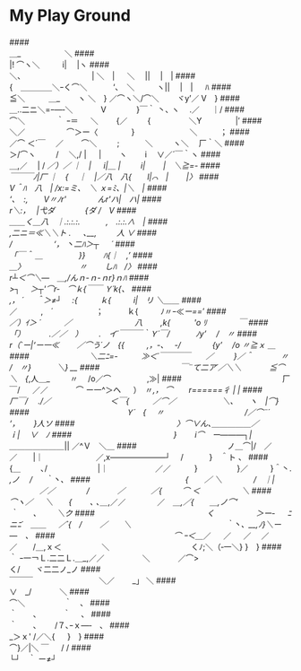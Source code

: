**My Play Ground**
=====================
####
####
####　　　　　　　　　　　　　　　　　　　　　　　　　　　　　　　　　　　　　　　　　　　　　　　＿_　　　　 　 ＼ 
####　　　　　　　　　　　　　　　　　　　　　　　　　　　　　　　　　　　 　 　 　 　 　 　 　 |! ⌒ヽ＼ 　 　 i|　 |ヽ 
####　　　　　　　　　　　　　　　　　　　　　　　　　 　 　 　 　 　 　 ＼、　　　　　　　　　| ＼　| 　 ＼　 ||　 |　| 
####　　　　　　　　　　　　　　　　　　　　　 　 　 　 　 　 {　＿＿＿＿＼ｰく⌒＼　　　 ‘、　＼ 　 　 ヽ||　 |　| 　 ﾊ 
####　　　　　　　　　　　　　　　　　 　 　 　 　 　 　 　 ≦＼　　　＿_　　 ヽ ＼　} ／⌒ヽ＼/⌒＼　　 ヾy’／ V　} 
####　　　　　　　　　　　　　　　　　　　　　　　　　　＿..二ニ＼=ｰ―‐＼　　 　 V　 　 　 }￣｀ 丶､ ヽ　 .／ 　 ｜/ 
####　　　　　　　　　　　　 　 　 　 　 　 　 　 　 　 ⌒＼　　　　｀ ｰ＝ 　 ＼　　 {／　 　 {　　 　 　 ＼Y　　　　 |′ 
####　　　　　　　　　　　　　　　　　　　　　　　　 　 　 　 ＼／　　　　　 ⌒＞ー〈　　　　 }　　　　　　　＼ 　 　 ； 
####　　　　　　　　　　　　　　　　　　　　　　　　　　　　 ／⌒ ＜´￣　 ／　　 ⌒＼　 　 ;　　　 ＼　 　 ヽ＼　 厂｀＼ 
####　　　　　　　　　　　　　　　　　　　　　　　　　　　　 　 　 　 　 ＞/⌒ヽ　 　 /　 ＼,/ | 　 |　　 ヽ　　 i　 ∨／´￣｀ヽ 
####　　　　　　　　　　　　　　　　　　　　　　　　　　 　 　 　 ＿,／　 | / _／）／ ｜　| 　 i|＿ |　 　 i|　　 |　＼≧=- 
####　　　　　　　　　　　　　　　　　　　　　　　　　　　 　 　 ￣￣￣ﾉ|厂 ｜　{　 ｜　|／八　八{　　l|⌒　|　　 |〉 
####　　　　　　　　　　　　　　　　　　　　　　　　　　　　　　　　　　　　　　 V＾ﾊ　八　| /x:=ミ、　＼ ｘ=ﾐ、|＼　| 
####　　　　　　　　　　　　　　　　　　　　　　　　　　　　　　　 　 　 　 　 　 ‘､　:,　　V〃_ﾉr'　　　　んr'ハ|　ハ| 
####　　　　　　　　　　　　　　　　　　　　　　　　　　　　　 　 　 　 　 　 　 　 r＼:，　 |弋ダ　 　 　 {ダ /　V 
####　　　　　　　　　　　　　　　　　　　　　　　　　　　　 　 　 　 　 　 ＿＿く＿_八　｜.:.:.:.　　　 ,　.:.:.∧　| 
####　　　　　　　　　　　　　　　　　　　　　　　　　　　　　　　　　　　 ,二ニ＝≪＼＼ト . 　 ､__,　 　 人 ∨ 
####　　　　　　　　　　　　　　　　　　　　　　　　 　 　 　 　 　 　 　 /　　　　　 ‘， 丶二ﾊ＞┬ 　 ´ 
####　　　　　　　　　　　　　　　　　　　　　　　　　　　　　　　 「￣＾ ＿_　　　 　 }}　　 ﾊ{｜　,’ 
####　　　　　　　　　　　　　　　　　　　　　　　　　　　 　 　 ＿〉　　 　 　 　 　 〃　　 しﾊ　/〉 
####　　　　　　　　　　　　　　　　　　　　　　　　　　　 　 r┴＜⌒＼―　＿_,/んｎ-ｎ-ｎr}ｎﾊ 
####　　　　　　　　　　　　　　　　　　　　　　　　　　 　 　 >┐　 ＞┬'⌒r‐　⌒ｋ{￣￣ Ｙ´k{、 
####　　　　　　　　　　　　　　　　　　　　　　　　　　 ,， ´ 　 ＾＞≠┘　 :{ 　 　 ｋ{ 　 　 i|　リ ＼＿＿_ 
####　　　　　　　　　　　　　　　　　　　　 　 　 　 ／　　　,　´ 　 　 　 　 ；　　　ｋ{ 　 　 ﾉ〃ｰ≪_ー==′ 
####　　　　　　　　　　　　　　　　　　　／）ｲ＞ ´　　　／　　　　　　　　八　　 ,k{　　　'o ﾘ　　　　￣ 
####　 　 　 　 　 　 　 　 「）　 　 　.／／　）　 　 .　イ´￣￣￣｀Ｙ´￣/　　　 ﾉy’　 /　〃 
####　　　　　　　　 r（`ー|‘ー一≪　　 ／⌒う´ノ　{{ 　 　 ,，-､　 -/　　　　{y’　 /o 〃≧ｘ ＿ 
####　 　 　 　 　 　 ＼二ﾆ=-　　　≫＜´￣￣￣￣　　／　 　 }／＾　　 　 〃　 /　〃}　　　 ＼} __ 
####　　　　　　　　　　 ￣¨て二ア´／＼＼　　 　 ≦⌒＼　{_,人＿_　 　 〃　 /o／⌒　　　 　 ,≫| 
####　　　　　　　　　　 　 　 厂￣/ 　 ／／　　 　 ⌒ ー一^＞ヘ 　 ）　〃_,， ⌒　　r======彳 | | 
####　　　　　　　　　　　　 厂￣/　 ./／　　　　　　 　 ＜￣{　　　／⌒／　　　 　 　 ＼、　　ヽ　|⌒} 
####　　　　　　　　　　　　 Ｙ´　{　 〃　　　　　　　　　　 /／⌒¨´　　　　　　　　　　　　 ‘，　　 }人ソ 
####　　　　　　　　　　　　　〉⌒∨ん､＿＿＿＿＿／　　　　　　　　　　　　 　 　 　 　 　 ｉ|　 ∨　ﾉ 
####　　　　　　　　　　　　　}　　 i⌒　ー―――┐|　　　　　　　 　 　 ＿＿＿＿＿＿＿_|| ／^Ｖ　＼＿ 
####　　　　　　　　　　 　 ノ＿⌒|/　／　　／　　|｜ 　 　 　 　 　 ／,x―――――――┘　 /　　　 }　＾ト 、 
####　　　　　　　　　　　 {＿　 　 ､/　 　 　 　 　 |｜　　　　　　／／　　　}　　　　　}／ 　 　 }＾丶. _,ノ　 / 　 ｀丶、 
####　　　　　　　　 　 　 　 {　　／ ＼　　　　/　｜| 　 　 　 ／／　　　　/　　 　 ／　　　 ／{　 　 ⌒ ＜　　　　　 ＼ 
####　　　　　　　　　　　　　⌒ヽ／ 　 ＼　　{　　 ､ ､＿_,／／　　　　／　＿_,／{　　＿,ノ⌒’　　 　 　 　 ｀　　、　 　 ＼ク 
####　　　　　　　　　　　　　　 く　　　　　 ＞ー- 　 ﾆニﾆ´　＿＿ 　 ／´{　/　　 ／　　＼　　　　　　　　　　　　｀丶、__,ﾉ}＼ー―　、 
####　　　　　　　　　　　 　 　 　 ⌒ ｰ＜＿_／ 　 ／ 　 ／　 ／　／　　/＿,ｘ＜　 　 　 　 ＼　　　　　 　 　 　 　 くﾉ;＼（‐一＼} }　} 
####　　　　　　　　　　　　　　　　　　　　　　｀ ｰ一￢Ｌ.二二Ｌ.＿_,／／　　 　 　 ＼　　 　 ／⌒>　　　　　　　　　く/　　ヾ二二ノ_ノ 
####　　　　　　　　　　　　　　　　　　　　　　　　　　　　　　　￣￣￣　　　 　 　 　 　 ＼／　　 _」 ＼ 
####　　　　　　　　　　　　　　　　　　　　　　　　　　　　　　　　　　　　　　　　　　　　 　 ∨　_/　　 　 ＼ 
####　　　　　　　　　　　　　　　　　　　　　　　　　　　　　　　　　　　　　　　　　　　　　　　⌒＼　　　　　｀　、 
####　　　　　　　　　　　　　　　　　　　　　　　　　　　　　　　　　　　　　　　　　　　　　　　　　　｀　　、 　 　 ｀　 、 
####　　　　　　　　　　　　　　　　　　　　　　　　　　　　　　　　　　　　　　　　　　　　　　　 　 　 　 　 ｀　　、　　 /７､ｰｘ―‐　、 
####　　　　　　　　　　　　　　　　　　　　　　　　　　　　　　　　　　　　　　　　　　　　　　　　　　　　　 　 　 _＞ｘ' /／＼{ 　 }　} 
####　　　　　　　　　　　　　　　　　　　　　　　　　　　　　　　　　　　　　　　　　　　　 　 　 　 　 　 　 　 　 ⌒}／|＼ ￣ 　 / / 
####　　　　　　　　　　　　　　　　　　　　　　　　　　　　　　　　　　　　　　　　　　　　　　　　　　　　　　 　 　 └┘　｀ ー≠┘ 
####
####